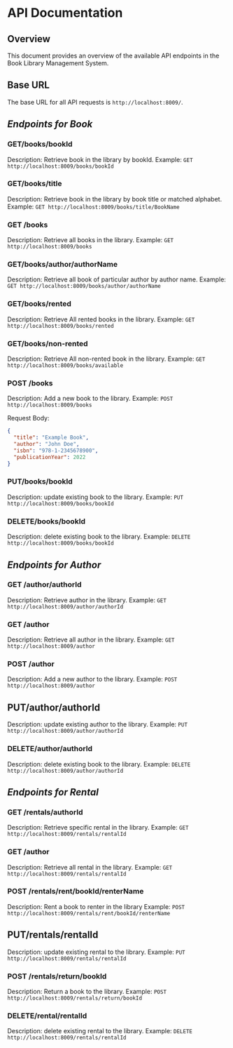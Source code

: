 # API Documentation

## Overview
This document provides an overview of the available API endpoints in the Book Library Management System.

## Base URL
The base URL for all API requests is `http://localhost:8009/`.

## _Endpoints for Book_


### GET/books/bookId
Description: Retrieve book in the library by bookId.
Example: `GET http://localhost:8009/books/bookId`

### GET/books/title
Description: Retrieve book in the library by book title or matched alphabet.
Example: `GET http://localhost:8009/books/title/BookName`

### GET /books
Description: Retrieve all books in the library.
Example: `GET http://localhost:8009/books`

### GET/books/author/authorName
Description: Retrieve all book of particular author by author name.
Example: `GET http://localhost:8009/books/author/authorName`

### GET/books/rented
Description: Retrieve All rented books in the library.
Example: `GET http://localhost:8009/books/rented`

### GET/books/non-rented
Description: Retrieve All non-rented book in the library.
Example: `GET http://localhost:8009/books/available`

### POST /books
Description: Add a new book to the library.
Example: `POST http://localhost:8009/books`

Request Body:
```json
{
  "title": "Example Book",
  "author": "John Doe",
  "isbn": "978-1-2345678900",
  "publicationYear": 2022
}
```
### PUT/books/bookId
Description:  update existing book to the library.
Example: `PUT http://localhost:8009/books/bookId`

### DELETE/books/bookId
Description:  delete existing book to the library.
Example: `DELETE http://localhost:8009/books/bookId`


## _Endpoints for Author_

### GET /author/authorId
Description: Retrieve author in the library.
Example: `GET http://localhost:8009/author/authorId`

### GET /author
Description: Retrieve all author in the library.
Example: `GET http://localhost:8009/author`

### POST /author
Description: Add a new author to the library.
Example: `POST http://localhost:8009/author`

## PUT/author/authorId
Description:  update existing author to the library.
Example: `PUT http://localhost:8009/author/authorId`

### DELETE/author/authorId
Description:  delete existing book to the library.
Example: `DELETE http://localhost:8009/author/authorId`

## _Endpoints for Rental_

### GET /rentals/authorId
Description: Retrieve specific rental in the library.
Example: `GET http://localhost:8009/rentals/rentalId`

### GET /author
Description: Retrieve all rental in the library.
Example: `GET http://localhost:8009/rentals/rentalId`

### POST /rentals/rent/bookId/renterName
Description: Rent a book to renter in the library
Example: `POST http://localhost:8009/rentals/rent/bookId/renterName`

## PUT/rentals/rentalId
Description:  update existing rental to the library.
Example: `PUT http://localhost:8009/rentals/rentalId`

### POST /rentals/return/bookId
Description: Return a book to the library.
Example: `POST http://localhost:8009/rentals/return/bookId`

### DELETE/rental/rentalId
Description:  delete existing rental to the library.
Example: `DELETE http://localhost:8009/rentals/rentalId`